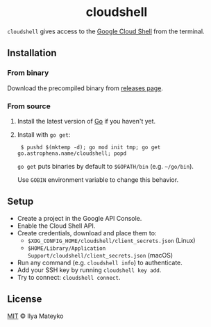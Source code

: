 <div align="center">
  <h1>cloudshell</h1>
</div>

`cloudshell` gives access to the [Google Cloud Shell] from the terminal.

## Installation

### From binary

Download the precompiled binary from [releases page].

### From source

1. Install the latest version of [Go] if you haven't yet.

2. Install with `go get`:

        $ pushd $(mktemp -d); go mod init tmp; go get go.astrophena.name/cloudshell; popd

   `go get` puts binaries by default to `$GOPATH/bin` (e.g.
   `~/go/bin`).

   Use `GOBIN` environment variable to change this behavior.

## Setup

* Create a project in the Google API Console.
* Enable the Cloud Shell API.
* Create credentials, download and place them to:
  * `$XDG_CONFIG_HOME/cloudshell/client_secrets.json` (Linux)
  * `$HOME/Library/Application Support/cloudshell/client_secrets.json` (macOS)
* Run any command (e.g. `cloudshell info`) to authenticate.
* Add your SSH key by running `cloudshell key add`.
* Try to connect: `cloudshell connect`.

## License

[MIT](LICENSE.md) © Ilya Mateyko

[Google Cloud Shell]: https://cloud.google.com/shell/
[releases page]: https://github.com/astrophena/cloudshell/releases
[Go]: https://golang.org/dl
